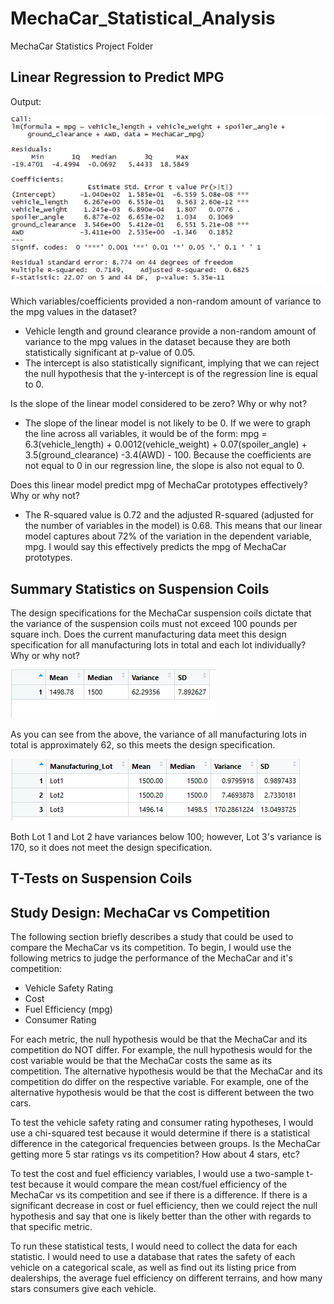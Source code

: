 # MechaCar_Statistical_Analysis
MechaCar Statistics Project Folder
## Linear Regression to Predict MPG
Output:

![Regression Output](https://github.com/SethBoswell/MechaCar_Statistical_Analysis/blob/main/Images/Regression%20Output.png)

Which variables/coefficients provided a non-random amount of variance to the mpg values in the dataset?
* Vehicle length and ground clearance provide a non-random amount of variance to the mpg values in the dataset because they are both statistically significant at p-value of 0.05.
* The intercept is also statistically significant, implying that we can reject the null hypothesis that the y-intercept is of the regression line is equal to 0.

Is the slope of the linear model considered to be zero? Why or why not?
* The slope of the linear model is not likely to be 0. If we were to graph the line across all variables, it would be of the form: mpg = 6.3(vehicle_length) + 0.0012(vehicle_weight) + 0.07(spoiler_angle) + 3.5(ground_clearance) -3.4(AWD) - 100. Because the coefficients are not equal to 0 in our regression line, the slope is also not equal to 0.

Does this linear model predict mpg of MechaCar prototypes effectively? Why or why not?
* The R-squared value is 0.72 and the adjusted R-squared (adjusted for the number of variables in the model) is 0.68. This means that our linear model captures about 72% of the variation in the dependent variable, mpg. I would say this effectively predicts the mpg of MechaCar prototypes. 

## Summary Statistics on Suspension Coils
The design specifications for the MechaCar suspension coils dictate that the variance of the suspension coils must not exceed 100 pounds per square inch. Does the current manufacturing data meet this design specification for all manufacturing lots in total and each lot individually? Why or why not?

![Total Summary](https://github.com/SethBoswell/MechaCar_Statistical_Analysis/blob/main/Images/Total%20Summary.png)

As you can see from the above, the variance of all manufacturing lots in total is approximately 62, so this meets the design specification.

![Lot Summary](https://github.com/SethBoswell/MechaCar_Statistical_Analysis/blob/main/Images/Lot%20Summary.png)

Both Lot 1 and Lot 2 have variances below 100; however, Lot 3's variance is 170, so it does not meet the design specification. 

## T-Tests on Suspension Coils

## Study Design: MechaCar vs Competition
The following section briefly describes a study that could be used to compare the MechaCar vs its competition. To begin, I would use the following metrics to judge the performance of the MechaCar and it's competition:
* Vehicle Safety Rating
* Cost
* Fuel Efficiency (mpg)
* Consumer Rating

For each metric, the null hypothesis would be that the MechaCar and its competition do NOT differ. For example, the null hypothesis would for the cost variable would be that the MechaCar costs the same as its competition. The alternative hypothesis would be that the MechaCar and its competition do differ on the respective variable. For example, one of the alternative hypothesis would be that the cost is different between the two cars.

To test the vehicle safety rating and consumer rating hypotheses, I would use a chi-squared test because it would determine if there is a statistical difference in the categorical frequencies between groups. Is the MechaCar getting more 5 star ratings vs its competition? How about 4 stars, etc? 

To test the cost and fuel efficiency variables, I would use a two-sample t-test because it would compare the mean cost/fuel efficiency of the MechaCar vs its competition and see if there is a difference. If there is a significant decrease in cost or fuel efficiency, then we could reject the null hypothesis and say that one is likely better than the other with regards to that specific metric. 

To run these statistical tests, I would need to collect the data for each statistic. I would need to use a database that rates the safety of each vehicle on a categorical scale, as well as find out its listing price from dealerships, the average fuel efficiency on different terrains, and how many stars consumers give each vehicle. 

